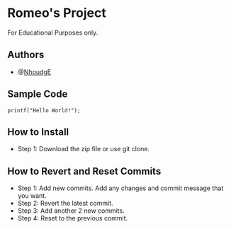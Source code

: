 # Romeo's Project 
For Educational Purposes only.
## Authors
+ @[NhoudgE](https://github.com/NhoudgE/ipt101_romeo.git)
## Sample Code
`printf("Hello World!");`
## How to Install
+ Step 1: Download the zip file or use git clone.
## How to Revert and Reset Commits
- Step 1: Add new commits. Add any changes and commit message that you want.
- Step 2: Revert the latest commit.
- Step 3: Add another 2 new commits.
- Step 4: Reset to the previous commit.
